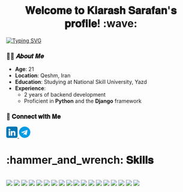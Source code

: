 <h1 align="center">
𝐖𝐞𝐥𝐜𝐨𝐦𝐞 𝐭𝐨 𝐊𝐢𝐚𝐫𝐚𝐬𝐡 𝐒𝐚𝐫𝐚𝐟𝐚𝐧'𝐬 𝐩𝐫𝐨𝐟𝐢𝐥𝐞! :wave:
</h1>

<a href="https://git.io/typing-svg"><img src="https://readme-typing-svg.demolab.com?font=Fira+Code&size=30&pause=1000&color=22F7E6&center=true&width=1200&lines=Backend+Developer!" alt="Typing SVG" /></a>

### :frowning_man: 𝑨𝒃𝒐𝒖𝒕 𝑴𝒆


- **Age**: 21  
- **Location**: Qeshm, Iran  
- **Education**: Studying at National Skill University, Yazd  
- **Experience**:  
  - 2 years of backend development  
  - Proficient in **Python** and the **Django** framework  


### :email:	𝐂𝐨𝐧𝐧𝐞𝐜𝐭 𝐰𝐢𝐭𝐡 𝐌𝐞

<div id="badges">
  <a href="https://www.linkedin.com/in/kiarash-sarafan/">
    <img src="https://raw.githubusercontent.com/kiarashsarafann/kiarashsarafann/main/images/linkedin.png" alt=”Kiarash Sarafan | LinkedIn" width="30px"/>
  </a>
  <a href="https://t.me/Kiarash_Sarafan">
    <img src="https://raw.githubusercontent.com/kiarashsarafann/kiarashsarafann/main/images/telegram.png" alt=”Kiarash Sarafan | Telegram" width="30px"/>
  </a>
</div>

<h1 align="left">
:hammer_and_wrench: 𝐒𝐤𝐢𝐥𝐥𝐬
</h1>

<br>

<div>
<img src="https://img.shields.io/badge/Python-FFD43B?style=for-the-badge&logo=python&logoColor=blue"/>
<img src="https://img.shields.io/badge/Django-092E20?style=for-the-badge&logo=django&logoColor=green"/>
<img src="https://img.shields.io/badge/django%20rest-ff1709?style=for-the-badge&logo=django&logoColor=white"/>
<img src="https://img.shields.io/badge/JWT-000000?style=for-the-badge&logo=JSON%20web%20tokens&logoColor=white"/>
<img src="https://img.shields.io/badge/pypi-3775A9?style=for-the-badge&logo=pypi&logoColor=white"/>
<img src="https://img.shields.io/badge/React-20232A?style=for-the-badge&logo=react&logoColor=61DAFB"/>
<img src="https://img.shields.io/badge/Vite-B73BFE?style=for-the-badge&logo=vite&logoColor=FFD62E"/>
<img src="https://img.shields.io/badge/CSS3-1572B6?style=for-the-badge&logo=css3&logoColor=white"/>
<img src="https://img.shields.io/badge/HTML5-E34F26?style=for-the-badge&logo=html5&logoColor=white"/>
<img src="https://img.shields.io/badge/JavaScript-323330?style=for-the-badge&logo=javascript&logoColor=F7DF1E"/>
<img src="https://img.shields.io/badge/json-5E5C5C?style=for-the-badge&logo=json&logoColor=white"/>
<img src="https://img.shields.io/badge/Numpy-777BB4?style=for-the-badge&logo=numpy&logoColor=white"/>
<img src="https://img.shields.io/badge/Pandas-2C2D72?style=for-the-badge&logo=pandas&logoColor=white"/>
<img src="https://img.shields.io/badge/GIT-E44C30?style=for-the-badge&logo=git&logoColor=white"/>
<img src="https://img.shields.io/badge/MySQL-005C84?style=for-the-badge&logo=mysql&logoColor=white"/>
<img src="https://img.shields.io/badge/Sqlite-003B57?style=for-the-badge&logo=sqlite&logoColor=white"/>
<img src="https://img.shields.io/badge/PostgreSQL-316192?style=for-the-badge&logo=postgresql&logoColor=white"/>
<img src="https://img.shields.io/badge/Microsoft%20SQL%20Server-CC2927?style=for-the-badge&logo=microsoft%20sql%20server&logoColor=white"/>
</div>
